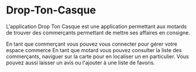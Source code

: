 # Drop-Ton-Casque
 
L'application Drop Ton Casque est une application permettant aux motards de trouver des commerçants permettant de mettre ses affaires en consigne.

En tant que commerçant vous pouvez vous connecter pour gérer votre espace commerce
En tant que motard vous pouvez consulter la liste des commerçants, naviguer sur la carte pour en localiser un en particulier. 
Vous pouvez aussi laisser un avis ou l'ajouter à une liste de favoris.




